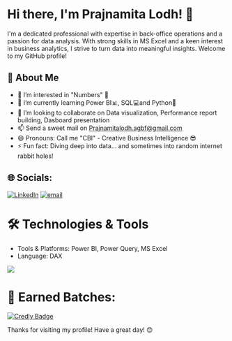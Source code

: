 # Hi there, I'm Prajnamita Lodh! 👋

I'm a dedicated professional with expertise in back-office operations and a passion for data analysis. With strong skills in MS Excel and a keen interest in business analytics, I strive to turn data into meaningful insights. Welcome to my GitHub profile!

## 🚀 About Me

- 👀 I’m interested in "Numbers" 🔢
- 🌱 I’m currently learning Power BI📊, SQL💻and Python🐍
- 💞️ I’m looking to collaborate on Data visualization, Performance report building, Dasboard presentation
- 📫 Send a sweet mail on Prajnamitalodh.agbf@gmail.com
- 😄 Pronouns: Call me "CBI" - Creative Business Intelligence 😎
- ⚡ Fun fact: Diving deep into data... and sometimes into random internet rabbit holes!

## 🌐 Socials:
[![LinkedIn](https://img.shields.io/badge/LinkedIn-%230077B5.svg?logo=linkedin&logoColor=white)]([https://linkedin.com/in/www.linkedin.com/in/prajnamita-lodh/](https://www.linkedin.com/in/prajnamita-lodh/)) [![email](https://img.shields.io/badge/Email-D14836?logo=gmail&logoColor=white)](mailto:prajnamitalodh.agbf@gmail.com) 

# 🛠️ Technologies & Tools
- Tools & Platforms: Power BI, Power Query, MS Excel
- Language: DAX

[![](https://visitcount.itsvg.in/api?id=Prajnamita-Lodh&icon=9&color=0)](https://visitcount.itsvg.in)

# 🌟 Earned Batches:
[![Credly Badge]([IMAGE_URL](https://images.credly.com/size/110x110/images/6f45928f-206d-4340-98fd-ef9605fd8606/image.png))]([LINK_TO_YOUR_CREDLY_PROFILE](https://www.credly.com/users/prajnamita-lodh))


Thanks for visiting my profile! Have a great day! 😊
<!---
Prajnamita-Lodh/Prajnamita-Lodh is a ✨ special ✨ repository because its `README.md` (this file) appears on your GitHub profile.
You can click the Preview link to take a look at your changes.
--->


